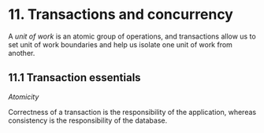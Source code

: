 # 11. Transactions and concurrency

A _unit of work_ is an atomic group of operations, and transactions allow us to set unit of work boundaries and help us isolate one unit of work from another.

## 11.1 Transaction essentials

_Atomicity_

Correctness of a transaction is the responsibility of the application, whereas consistency is the responsibility of the database.
